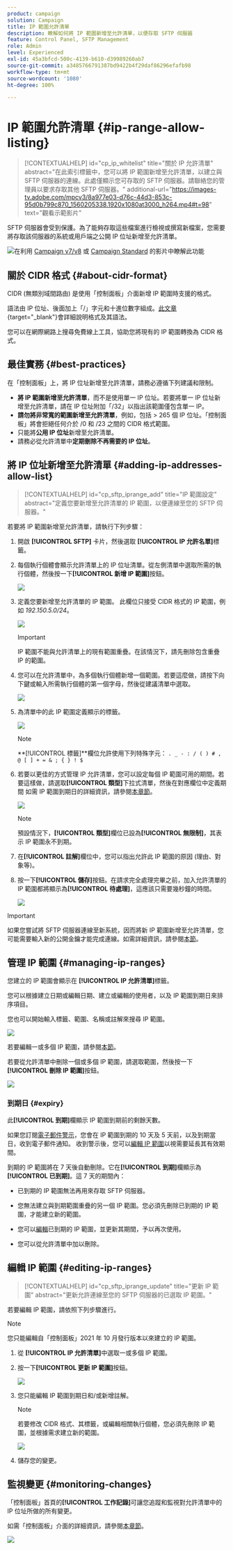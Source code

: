 ```yaml
---
product: campaign
solution: Campaign
title: IP 範圍允許清單
description: 瞭解如何將 IP 範圍新增至允許清單，以便存取 SFTP 伺服器
feature: Control Panel, SFTP Management
role: Admin
level: Experienced
exl-id: 45a3bfcd-500c-4139-b610-d39989260ab7
source-git-commit: a3485766791387bd9422b4f29daf86296efafb98
workflow-type: tm+mt
source-wordcount: '1080'
ht-degree: 100%

---
```


# IP 範圍允許清單 {#ip-range-allow-listing}

>[!CONTEXTUALHELP]
>id="cp_ip_whitelist"
>title="關於 IP 允許清單"
>abstract="在此索引標籤中，您可以將 IP 範圍新增至允許清單，以建立與 SFTP 伺服器的連線。此處僅顯示您可存取的 SFTP 伺服器。請聯絡您的管理員以要求存取其他 SFTP 伺服器。"
>additional-url="https://images-tv.adobe.com/mpcv3/8a977e03-d76c-44d3-853c-95d0b799c870_1560205338.1920x1080at3000_h264.mp4#t=98" text="觀看示範影片"

SFTP 伺服器會受到保護。為了能夠存取這些檔案進行檢視或撰寫新檔案，您需要將存取該伺服器的系統或用戶端之公開 IP 位址新增至允許清單。

![](assets/do-not-localize/how-to-video.png)在利用 [Campaign v7/v8](https://experienceleague.adobe.com/docs/campaign-classic-learn/control-panel/sftp-management/adding-ip-range-to-allow-list.html?lang=zh-Hant#sftp-management) 或 [Campaign Standard](https://experienceleague.adobe.com/docs/campaign-standard-learn/control-panel/sftp-management/adding-ip-range-to-allow-list.html?lang=zh-Hant#sftp-management) 的影片中瞭解此功能

## 關於 CIDR 格式 {#about-cidr-format}

CIDR (無類別域間路由) 是使用「控制面板」介面新增 IP 範圍時支援的格式。

語法由 IP 位址、後面加上「/」字元和十進位數字組成。[此文章](https://whatismyipaddress.com/cidr){target="_blank"}會詳細說明格式及其語法。

您可以在網際網路上搜尋免費線上工具，協助您將現有的 IP 範圍轉換為 CIDR 格式。

## 最佳實務 {#best-practices}

在「控制面板」上，將 IP 位址新增至允許清單，請務必遵循下列建議和限制。

* **將 IP 範圍新增至允許清單**，而不是使用單一 IP 位址。若要將單一 IP 位址新增至允許清單，請在 IP 位址附加「/32」以指出該範圍僅包含單一 IP。
* **請勿將非常寬的範圍新增至允許清單**，例如，包括 > 265 個 IP 位址。「控制面板」將會拒絕任何介於 /0 和 /23 之間的 CIDR 格式範圍。
* 只能將&#x200B;**公用 IP 位址**&#x200B;新增至允許清單。
* 請務必從允許清單中&#x200B;**定期刪除不再需要的 IP 位址**。

## 將 IP 位址新增至允許清單 {#adding-ip-addresses-allow-list}

>[!CONTEXTUALHELP]
>id="cp_sftp_iprange_add"
>title="IP 範圍設定"
>abstract="定義您要新增至允許清單的 IP 範圍，以便連線至您的 SFTP 伺服器。"

若要將 IP 範圍新增至允許清單，請執行下列步驟：

1. 開啟 **[!UICONTROL SFTP]** 卡片，然後選取 **[!UICONTROL IP 允許名單]**&#x200B;標籤。
1. 每個執行個體會顯示允許清單上的 IP 位址清單。從左側清單中選取所需的執行個體，然後按一下&#x200B;**[!UICONTROL 新增 IP 範圍]**&#x200B;按鈕。

   ![](assets/control_panel_add_range.png)

1. 定義您要新增至允許清單的 IP 範圍。 此欄位只接受 CIDR 格式的 IP 範圍，例如 *192.150.5.0/24*。

   ![](assets/control_panel_add_range4.png)

   >[!IMPORTANT]
   >
   >IP 範圍不能與允許清單上的現有範圍重疊。在該情況下，請先刪除包含重疊 IP 的範圍。

1. 您可以在允許清單中，為多個執行個體新增一個範圍。若要這麼做，請按下向下鍵或輸入所需執行個體的第一個字母，然後從建議清單中選取。

   ![](assets/control_panel_add_range3.png)

1. 為清單中的此 IP 範圍定義顯示的標籤。

   ![](assets/control_panel_add_range2.png)

   >[!NOTE]
   >
   >**[!UICONTROL 標籤]**欄位允許使用下列特殊字元：
   > `. _ - : / ( ) # , @ [ ] + = & ; { } ! $`

1. 若要以更佳的方式管理 IP 允許清單，您可以設定每個 IP 範圍可用的期間。若要這樣做，請選取&#x200B;**[!UICONTROL 類型]**&#x200B;下拉式清單，然後在對應欄位中定義期間 如需 IP 範圍到期日的詳細資訊，請參閱[本章節](#expiry)。

   ![](assets/control_panel_add_range5.png)

   >[!NOTE]
   >
   >預設情況下，**[!UICONTROL 類型]**&#x200B;欄位已設為&#x200B;**[!UICONTROL 無限制]**，其表示 IP 範圍永不到期。

1. 在&#x200B;**[!UICONTROL 註解]**&#x200B;欄位中，您可以指出允許此 IP 範圍的原因 (理由、對象等)。

1. 按一下&#x200B;**[!UICONTROL 儲存]**&#x200B;按鈕。在請求完全處理完畢之前，加入允許清單的 IP 範圍都將顯示為&#x200B;**[!UICONTROL 待處理]**，這應該只需要幾秒鐘的時間。

   ![](assets/control_panel_add_range6.png)

>[!IMPORTANT]
>
>如果您嘗試將 SFTP 伺服器連線至新系統，因而將新 IP 範圍新增至允許清單，您可能需要輸入新的公開金鑰才能完成連線。如需詳細資訊，請參閱[本節](key-management.md)。

## 管理 IP 範圍 {#managing-ip-ranges}

您建立的 IP 範圍會顯示在 **[!UICONTROL IP 允許清單]**&#x200B;標籤。

您可以根據建立日期或編輯日期、建立或編輯的使用者，以及 IP 範圍到期日來排序項目。

您也可以開始輸入標籤、範圍、名稱或註解來搜尋 IP 範圍。

![](assets/control_panel_allow_list_sort.png)

若要編輯一或多個 IP 範圍，請參閱[本節](#editing-ip-ranges)。

若要從允許清單中刪除一個或多個 IP 範圍，請選取範圍，然後按一下&#x200B;**[!UICONTROL 刪除 IP 範圍]**&#x200B;按鈕。

![](assets/control_panel_delete_range.png)

### 到期日 {#expiry}

此&#x200B;**[!UICONTROL 到期]**&#x200B;欄顯示 IP 範圍到期前的剩餘天數。

如果您訂閱[電子郵件警示](../../performance-monitoring/using/email-alerting.md)，您會在 IP 範圍到期的 10 天及 5 天前，以及到期當日，收到電子郵件通知。 收到警示後，您可以[編輯 IP 範圍](#editing-ip-ranges)以視需要延長其有效期間。

到期的 IP 範圍將在 7 天後自動刪除。它在&#x200B;**[!UICONTROL 到期]**&#x200B;欄顯示為&#x200B;**[!UICONTROL 已到期]**。這 7 天的期間內：

* 已到期的 IP 範圍無法再用來存取 SFTP 伺服器。

* 您無法建立與到期範圍重疊的另一個 IP 範圍。您必須先刪除已到期的 IP 範圍，才能建立新的範圍。

* 您可以[編輯](#editing-ip-ranges)已到期的 IP 範圍，並更新其期間，予以再次使用。

* 您可以從允許清單中加以刪除。

## 編輯 IP 範圍 {#editing-ip-ranges}

>[!CONTEXTUALHELP]
>id="cp_sftp_iprange_update"
>title="更新 IP 範圍"
>abstract="更新允許連線至您的 SFTP 伺服器的已選取 IP 範圍。"

若要編輯 IP 範圍，請依照下列步驟進行。

>[!NOTE]
>
>您只能編輯自「控制面板」2021 年 10 月發行版本以來建立的 IP 範圍。

<!--Edition is not available for IP ranges that have been created before the Control Panel October 2021 release.-->

1. 從 **[!UICONTROL IP 允許清單]**&#x200B;中選取一或多個 IP 範圍。

1. 按一下&#x200B;**[!UICONTROL 更新 IP 範圍]**&#x200B;按鈕。

   ![](assets/control_panel_edit_range.png)

1. 您只能編輯 IP 範圍到期日和/或新增註解。

   >[!NOTE]
   >
   >若要修改 CIDR 格式、其標籤，或編輯相關執行個體，您必須先刪除 IP 範圍，並根據需求建立新的範圍。

   ![](assets/control_panel_edit_range2.png)

1. 儲存您的變更。

## 監視變更 {#monitoring-changes}

「控制面板」首頁的&#x200B;**[!UICONTROL 工作記錄]**&#x200B;可讓您追蹤和監視對允許清單中的 IP 位址所做的所有變更。

如需「控制面板」介面的詳細資訊，請參閱[本章節](../../discover/using/discovering-the-interface.md)。

![](assets/control_panel_ip_log.png)
